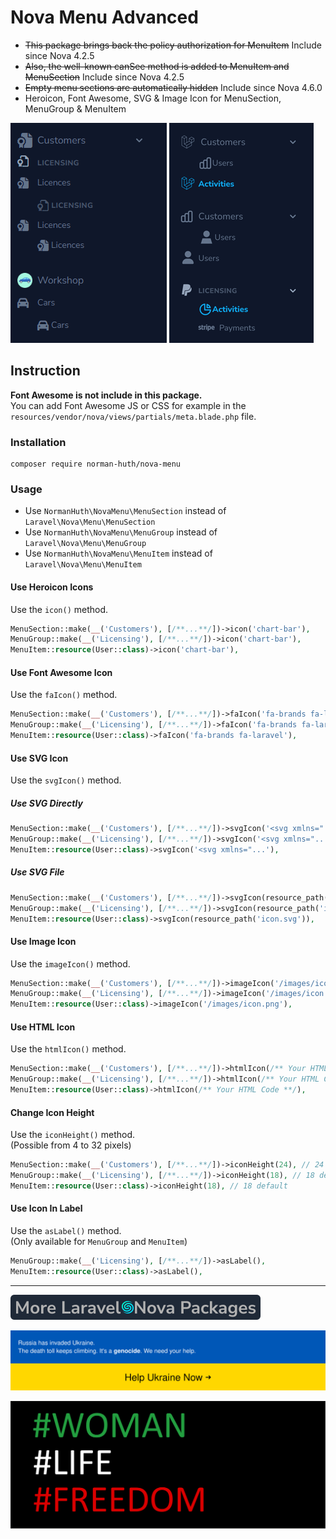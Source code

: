 # Nova Menu Advanced

* ~~This package brings back the policy authorization for MenuItem~~ Include since Nova 4.2.5
* ~~Also, the well-known canSee method is added to MenuItem and MenuSection~~ Include since Nova 4.2.5
* ~~Empty menu sections are automatically hidden~~ Include since Nova 4.6.0
* Heroicon, Font Awesome, SVG & Image Icon for MenuSection, MenuGroup & MenuItem

![Preview](docs/preview.png)
![Preview2](docs/preview2.png)

## Instruction

**Font Awesome is not include in this package.**  
You can add Font Awesome JS or CSS for example in the `resources/vendor/nova/views/partials/meta.blade.php` file.

### Installation

```
composer require norman-huth/nova-menu
```

### Usage

* Use `NormanHuth\NovaMenu\MenuSection` instead of `Laravel\Nova\Menu\MenuSection`
* Use `NormanHuth\NovaMenu\MenuGroup` instead of `Laravel\Nova\Menu\MenuGroup`
* Use `NormanHuth\NovaMenu\MenuItem` instead of `Laravel\Nova\Menu\MenuItem`

#### Use Heroicon Icons

Use the `icon()` method.

```php
MenuSection::make(__('Customers'), [/**...**/])->icon('chart-bar'),
MenuGroup::make(__('Licensing'), [/**...**/])->icon('chart-bar'),
MenuItem::resource(User::class)->icon('chart-bar'),
```

#### Use Font Awesome Icon

Use the `faIcon()` method.

```php
MenuSection::make(__('Customers'), [/**...**/])->faIcon('fa-brands fa-laravel'),
MenuGroup::make(__('Licensing'), [/**...**/])->faIcon('fa-brands fa-laravel'),
MenuItem::resource(User::class)->faIcon('fa-brands fa-laravel'),
```

#### Use SVG Icon

Use the `svgIcon()` method.

##### Use SVG Directly

```php
MenuSection::make(__('Customers'), [/**...**/])->svgIcon('<svg xmlns="...'),
MenuGroup::make(__('Licensing'), [/**...**/])->svgIcon('<svg xmlns="...'),
MenuItem::resource(User::class)->svgIcon('<svg xmlns="...'),
```

##### Use SVG File

```php
MenuSection::make(__('Customers'), [/**...**/])->svgIcon(resource_path('icon.svg')),
MenuGroup::make(__('Licensing'), [/**...**/])->svgIcon(resource_path('icon.svg')),
MenuItem::resource(User::class)->svgIcon(resource_path('icon.svg')),
```

#### Use Image Icon

Use the `imageIcon()` method.

```php
MenuSection::make(__('Customers'), [/**...**/])->imageIcon('/images/icon.png'),
MenuGroup::make(__('Licensing'), [/**...**/])->imageIcon('/images/icon.png'),
MenuItem::resource(User::class)->imageIcon('/images/icon.png'),
```

#### Use HTML Icon

Use the `htmlIcon()` method.

```php
MenuSection::make(__('Customers'), [/**...**/])->htmlIcon(/** Your HTML Code **/),
MenuGroup::make(__('Licensing'), [/**...**/])->htmlIcon(/** Your HTML Code **/),
MenuItem::resource(User::class)->htmlIcon(/** Your HTML Code **/),
```

#### Change Icon Height

Use the `iconHeight()` method.  
(Possible from 4 to 32 pixels)

```php
MenuSection::make(__('Customers'), [/**...**/])->iconHeight(24), // 24 default
MenuGroup::make(__('Licensing'), [/**...**/])->iconHeight(18), // 18 default
MenuItem::resource(User::class)->iconHeight(18), // 18 default
```

#### Use Icon In Label

Use the `asLabel()` method.  
(Only available for `MenuGroup` and `MenuItem`)

```php
MenuGroup::make(__('Licensing'), [/**...**/])->asLabel(),
MenuItem::resource(User::class)->asLabel(),
```

---

[![More Laravel Nova Packages](https://raw.githubusercontent.com/Muetze42/asset-repo/main/svg/more-laravel-nova-packages.svg)](https://huth.it/nova-packages)

[![Stand With Ukraine](https://raw.githubusercontent.com/vshymanskyy/StandWithUkraine/main/banner2-direct.svg)](https://vshymanskyy.github.io/StandWithUkraine/)

[![Woman. Life. Freedom.](https://raw.githubusercontent.com/Muetze42/Muetze42/2033b219c6cce0cb656c34da5246434c27919bcd/files/iran-banner-big.svg)](https://linktr.ee/CurrentPetitionsFreeIran)
